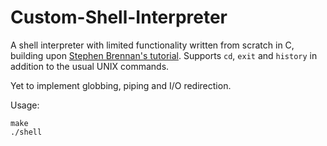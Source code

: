 # Custom-Shell-Interpreter

A shell interpreter with limited functionality written from scratch in C, building upon [Stephen Brennan's tutorial](https://brennan.io/2015/01/16/write-a-shell-in-c/). Supports ```cd```, ```exit``` and ```history``` in addition to the usual UNIX commands. 

Yet to implement globbing, piping and I/O redirection.

Usage:

    make
    ./shell

